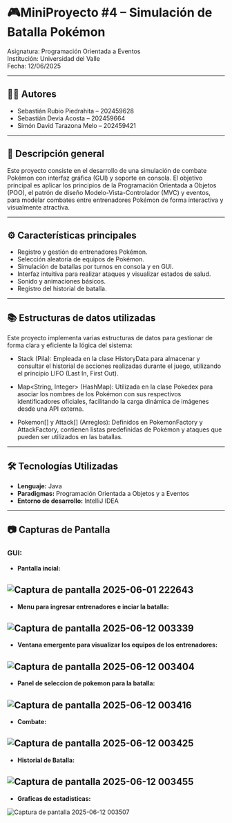 # 🎮MiniProyecto #4 – Simulación de Batalla Pokémon

Asignatura: Programación Orientada a Eventos  
Institución: Universidad del Valle  
Fecha: 12/06/2025 

---
## 👨‍💻 Autores

- Sebastián Rubio Piedrahita – 202459628  
- Sebastián Devia Acosta – 202459664  
- Simón David Tarazona Melo – 202459421

---
## 🧠 Descripción general

Este proyecto consiste en el desarrollo de una simulación de combate Pokémon con interfaz gráfica (GUI) y soporte en consola. El objetivo principal es aplicar los principios de la Programación Orientada a Objetos (POO), el patrón de diseño Modelo-Vista-Controlador (MVC) y eventos, para modelar combates entre entrenadores Pokémon de forma interactiva y visualmente atractiva.

---
## ⚙️ Características principales

- Registro y gestión de entrenadores Pokémon.
- Selección aleatoria de equipos de Pokémon.
- Simulación de batallas por turnos en consola y en GUI.
- Interfaz intuitiva para realizar ataques y visualizar estados de salud.
- Sonido y animaciones básicos.
- Registro del historial de batalla.

---
## 📚 Estructuras de datos utilizadas
Este proyecto implementa varias estructuras de datos para gestionar de forma clara y eficiente la lógica del sistema:

- Stack<String> (Pila):
   Empleada en la clase HistoryData para almacenar y consultar el historial de acciones realizadas durante el juego, utilizando el principio LIFO (Last In, First Out).
  
- Map<String, Integer> (HashMap):
  Utilizada en la clase Pokedex para asociar los nombres de los Pokémon con sus respectivos identificadores oficiales, facilitando la carga dinámica de imágenes desde una API externa.

- Pokemon[] y Attack[] (Arreglos):
  Definidos en PokemonFactory y AttackFactory, contienen listas predefinidas de Pokémon y ataques que pueden ser utilizados en las batallas.

---
## 🛠️ Tecnologías Utilizadas

- **Lenguaje:** Java  
- **Paradigmas:** Programación Orientada a Objetos y a Eventos  
- **Entorno de desarrollo:** IntelliJ IDEA

---
## 📷 Capturas de Pantalla

### **GUI:**
- **Pantalla incial:**

![Captura de pantalla 2025-06-01 222643](https://github.com/user-attachments/assets/c2123ad1-6628-415c-b412-769f84ed4a3d)
---
- **Menu para ingresar entrenadores e inciar la batalla:**

![Captura de pantalla 2025-06-12 003339](https://github.com/user-attachments/assets/1562137b-90d7-4cee-929c-aa02b3598ed6)
---
- **Ventana emergente para visualizar los equipos de los entrenadores:**
  
![Captura de pantalla 2025-06-12 003404](https://github.com/user-attachments/assets/17b10a04-808c-45f7-8c11-2a1475776427)
---
- **Panel de seleccion de pokemon para la batalla:**

![Captura de pantalla 2025-06-12 003416](https://github.com/user-attachments/assets/5b65e656-d7c1-4db6-af83-cac0df58cbd1)
---
- **Combate:**

![Captura de pantalla 2025-06-12 003425](https://github.com/user-attachments/assets/29f693ee-dfc6-43b6-bdc9-e93641db078d)
---
- **Historial de Batalla:**

![Captura de pantalla 2025-06-12 003455](https://github.com/user-attachments/assets/32e446f4-e41f-4f5b-95b9-337109685a72)
---
- **Graficas de estadisticas:**

![Captura de pantalla 2025-06-12 003507](https://github.com/user-attachments/assets/4340673c-4e05-419d-ba97-fd69ec0534c1)



